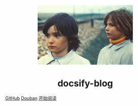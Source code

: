 <p align="center"> 
    <img src="https://raw.githubusercontent.com/GokuDU/docsify-blog/master/images/fcyl.jpg"
    width="300" height="188" />
</p>
<h1 align="center">docsify-blog</h1>

[GitHub](https://github.com/GokuDU)
[Douban](https://www.douban.com/people/148032838/)
[开始阅读](#我的学习笔记)